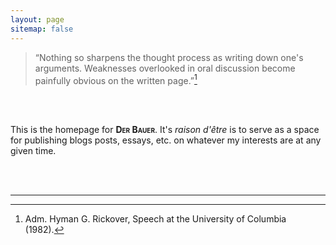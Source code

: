 ```yaml
---
layout: page
sitemap: false
---
```

> “Nothing so sharpens the thought process as writing down one's arguments. Weaknesses overlooked in oral discussion become painfully obvious on the written page.”[^1]

<br>

<br>

This is the homepage for <span style="font-variant:small-caps;">**Der Bauer**</span>. It's *raison d'être* is to serve as a space for publishing blogs posts, essays, etc. on whatever my interests are at any given time.

<br>

<br>

---

[^1]: Adm. Hyman G. Rickover, Speech at the University of Columbia (1982).
